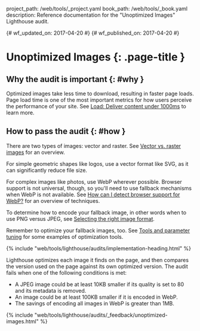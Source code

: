 project_path: /web/tools/_project.yaml
book_path: /web/tools/_book.yaml
description: Reference documentation for the "Unoptimized Images" Lighthouse audit.

{# wf_updated_on: 2017-04-20 #}
{# wf_published_on: 2017-04-20 #}

# Unoptimized Images  {: .page-title }

## Why the audit is important {: #why }

Optimized images take less time to download, resulting in faster page
loads. Page load time is one of the most important metrics for how users
perceive the performance of your site. See [Load: Deliver content under
1000ms](/web/fundamentals/performance/rail#load) to learn more.

## How to pass the audit {: #how }

There are two types of images: vector and raster. See [Vector vs. raster
images][overview] for an overview.

[overview]: /web/fundamentals/performance/optimizing-content-efficiency/image-optimization#vector_vs_raster_images

For simple geometric shapes like logos, use a vector format like SVG, as it
can significantly reduce file size.

For complex images like photos, use WebP wherever possible. Browser support
is not universal, though, so you'll need to use fallback mechanisms when
WebP is not available. See [How can I detect browser support for
WebP?][fallback] for an overview of techniques.

[fallback]: /speed/webp/faq#how_can_i_detect_browser_support_for_webp

To determine how to encode your fallback image, in other words when to use
PNG versus JPEG, see [Selecting the right image format][select].

[select]: /web/fundamentals/performance/optimizing-content-efficiency/image-optimization#selecting_the_right_image_format

Remember to optimize your fallback images, too. See [Tools and parameter
tuning][tools] for some examples of optimization tools.

[tools]: /web/fundamentals/performance/optimizing-content-efficiency/image-optimization#tools_and_parameter_tuning

{% include "web/tools/lighthouse/audits/implementation-heading.html" %}

Lighthouse optimizes each image it finds on the page, and then compares
the version used on the page against its own optimized version. The audit
fails when one of the following conditions is met:

* A JPEG image could be at least 10KB smaller if its quality is set to 80
  and its metadata is removed.
* An image could be at least 100KB smaller if it is encoded in WebP.
* The savings of encoding all images in WebP is greater than 1MB.

{% include "web/tools/lighthouse/audits/_feedback/unoptimized-images.html" %}
